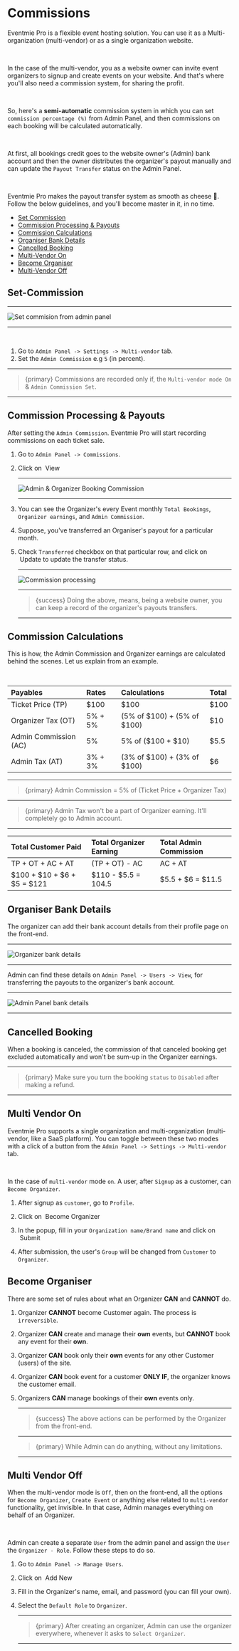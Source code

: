 # Commissions

Eventmie Pro is a flexible event hosting solution. You can use it as a Multi-organization (multi-vendor) or as a single organization website. 

<br>

In the case of the multi-vendor, you as a website owner can invite event organizers to signup and create events on your website. And that's where you'll also need a commission system, for sharing the profit.

<br>

So, here's a **semi-automatic** commission system in which you can set `commission percentage (%)` from Admin Panel, and then commissions on each booking will be calculated automatically.

<br>

At first, all bookings credit goes to the website owner's (Admin) bank account and then the owner distributes the organizer's payout manually and can update the `Payout Transfer` status on the Admin Panel.

<br>

Eventmie Pro makes the payout transfer system as smooth as cheese 🧀. Follow the below guidelines, and you'll become master in it, in no time. 


- [Set Commission](#set-commission)
- [Commission Processing & Payouts](#commission-processing-payouts)
- [Commission Calculations](#commission-calculations)
- [Organiser Bank Details](#organiser-bank-details)
- [Cancelled Booking](#cancelled-booking)
- [Multi-Vendor On](#multi-vendor-on)
- [Become Organiser](#become-organiser)
- [Multi-Vendor Off](#multi-vendor-off)





<a name="set-commission"></a>
## Set-Commission

---

![Set commision from admin panel](https://eventmie-pro-docs.classiebit.com/images/commissions-setting.jpg "Set commision from admin panel")

---

<br>

1. Go to `Admin Panel -> Settings -> Multi-vendor` tab.
2. Set the `Admin Commission` e.g `5` (in percent).

---

>{primary} Commissions are recorded only if, the `Multi-vendor mode On` & `Admin Commission Set`.

---
  

<a name="commission-processing-payouts"></a>
## Commission Processing & Payouts

After setting the `Admin Commission`. Eventmie Pro will start recording commissions on each ticket sale. 

1. Go to `Admin Panel -> Commissions`.
2. Click on &nbsp;<larecipe-button type="info" size="sm" rounded>View</larecipe-button>

    ---

    ![Admin & Organizer Booking Commission](https://eventmie-pro-docs.classiebit.com/images/commissions.jpg "Admin & Organizer Booking Commission")

    ---

3. You can see the Organizer's every Event monthly `Total Bookings`, `Organizer earnings`, and `Admin Commission`.

4. Suppose, you've transferred an Organiser's payout for a particular month.

5. Check `Transferred` checkbox on that particular row, and click on &nbsp;<larecipe-button type="info" size="sm" rounded>Update</larecipe-button> to update the transfer status.

    ---

    ![Commission processing](https://eventmie-pro-docs.classiebit.com/images/commissions-manage.jpg "Commission processing")

    ---

    >{success} Doing the above, means, being a website owner, you can keep a record of the organizer's payouts transfers.

    ---


<a name="commission-calculations"></a>
## Commission Calculations

This is how, the Admin Commission and Organizer earnings are calculated behind the scenes. Let us explain from an example.

<br>

|Payables|Rates|Calculations|Total|
|:-|:-|:-|:-|
|Ticket Price (TP)|$100|$100|$100|
|Organizer Tax (OT)|5% + 5%|(5% of $100) + (5% of $100)|$10|
|Admin Commission (AC)|5%|5% of ($100 + $10)|$5.5|
|Admin Tax (AT)|3% + 3%|(3% of $100) + (3% of $100)|$6|

---

>{primary} Admin Commission = 5% of (Ticket Price + Organizer Tax)

---

>{primary} Admin Tax won't be a part of Organizer earning. It'll completely go to Admin account.

---

|Total Customer Paid|Total Organizer Earning|Total Admin Commission|
|:-|:-|:-|
|TP + OT + AC + AT|(TP + OT) - AC|AC + AT|
|$100 + $10 + $6 + $5 = $121|$110 - $5.5 = 104.5|$5.5 + $6 = $11.5|



<a name="organiser-bank-details"></a>
## Organiser Bank Details

The organizer can add their bank account details from their profile page on the front-end.

---

![Organizer bank details](https://eventmie-pro-docs.classiebit.com/images/commissions-organizer-bank-details.jpg "Organizer bank details")

---

Admin can find these details on `Admin Panel -> Users -> View`, for transferring the payouts to the organizer's bank account.

---

![Admin Panel bank details](https://eventmie-pro-docs.classiebit.com/images/commissions-bank-details.jpg "Admin Panel bank details")

---

<a name="cancelled-booking"></a>
## Cancelled Booking

When a booking is canceled, the commission of that canceled booking get excluded automatically and won't be sum-up in the Organizer earnings.

---

>{primary} Make sure you turn the booking `status` to `Disabled` after making a refund.

---



<a name="multi-vendor-on"></a>
## Multi Vendor On

Eventmie Pro supports a single organization and multi-organization (multi-vendor, like a SaaS platform). You can toggle between these two modes with a click of a button from the `Admin Panel -> Settings -> Multi-vendor` tab.

<br>

In the case of `multi-vendor` mode `on`. A user, after `Signup` as a customer, can `Become Organizer`.

1. After signup as `customer`, go to `Profile`.

2. Click on &nbsp;<larecipe-button radius="half" type="black">Become Organizer</larecipe-button>

3. In the popup, fill in your `Organization name/Brand name` and click on &nbsp;<larecipe-button radius="half" type="info">Submit</larecipe-button>

4. After submission, the user's `Group` will be changed from `Customer` to `Organizer`.


<a name="become-organiser"></a>
## Become Organiser

There are some set of rules about what an Organizer **CAN** and **CANNOT** do.

1. Organizer **CANNOT** become Customer again. The process is `irreversible`.

2. Organizer **CAN** create and manage their **own** events, but **CANNOT** book any event for their **own**.

3. Organizer **CAN** book only their **own** events for any other Customer (users) of the site.

4. Organizer **CAN** book event for a customer **ONLY IF**, the organizer knows the customer email.

4. Organizers **CAN** manage bookings of their **own** events only.

    ---

    >{success} The above actions can be performed by the Organizer from the front-end.

    ---

    >{primary} While Admin can do anything, without any limitations.

    ---


<a name="multi-vendor-off"></a>
## Multi Vendor Off

When the multi-vendor mode is `Off`, then on the front-end, all the options for `Become Organizer`, `Create Event` or anything else related to `multi-vendor` functionality, get invisible. In that case, Admin manages everything on behalf of an Organizer.

<br>

Admin can create a separate `User` from the admin panel and assign the `User` the `Organizer - Role`. Follow these steps to do so.

1. Go to `Admin Panel -> Manage Users`.

2. Click on &nbsp;<larecipe-badge type="primary" rounded>Add New</larecipe-badge>

3. Fill in the Organizer's name, email, and password (you can fill your own).

4. Select the `Default Role` to `Organizer`.

    ---

    >{primary} After creating an organizer, Admin can use the organizer everywhere, whenever it asks to `Select Organizer`.

    ---